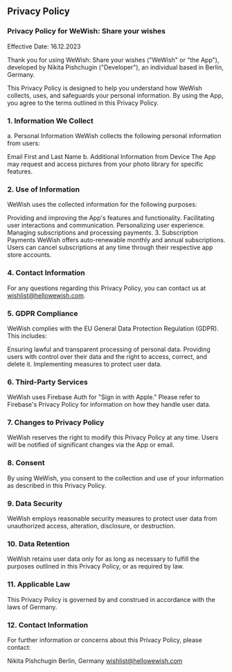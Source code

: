 ## Privacy Policy
### Privacy Policy for WeWish: Share your wishes

Effective Date: 16.12.2023

Thank you for using WeWish: Share your wishes ("WeWish" or "the App"), developed by Nikita Pishchugin ("Developer"), an individual based in Berlin, Germany.

This Privacy Policy is designed to help you understand how WeWish collects, uses, and safeguards your personal information. By using the App, you agree to the terms outlined in this Privacy Policy.

### 1. Information We Collect
a. Personal Information
WeWish collects the following personal information from users:

Email
First and Last Name
b. Additional Information from Device
The App may request and access pictures from your photo library for specific features.

### 2. Use of Information
WeWish uses the collected information for the following purposes:

Providing and improving the App's features and functionality.
Facilitating user interactions and communication.
Personalizing user experience.
Managing subscriptions and processing payments.
3. Subscription Payments
WeWish offers auto-renewable monthly and annual subscriptions. Users can cancel subscriptions at any time through their respective app store accounts.

### 4. Contact Information
For any questions regarding this Privacy Policy, you can contact us at wishlist@hellowewish.com.

### 5. GDPR Compliance
WeWish complies with the EU General Data Protection Regulation (GDPR). This includes:

Ensuring lawful and transparent processing of personal data.
Providing users with control over their data and the right to access, correct, and delete it.
Implementing measures to protect user data.

### 6. Third-Party Services
WeWish uses Firebase Auth for "Sign in with Apple." Please refer to Firebase's Privacy Policy for information on how they handle user data.

### 7. Changes to Privacy Policy
WeWish reserves the right to modify this Privacy Policy at any time. Users will be notified of significant changes via the App or email.

### 8. Consent
By using WeWish, you consent to the collection and use of your information as described in this Privacy Policy.

### 9. Data Security
WeWish employs reasonable security measures to protect user data from unauthorized access, alteration, disclosure, or destruction.

### 10. Data Retention
WeWish retains user data only for as long as necessary to fulfill the purposes outlined in this Privacy Policy, or as required by law.

### 11. Applicable Law
This Privacy Policy is governed by and construed in accordance with the laws of Germany.

### 12. Contact Information
For further information or concerns about this Privacy Policy, please contact:

Nikita Pishchugin
Berlin, Germany
wishlist@hellowewish.com
